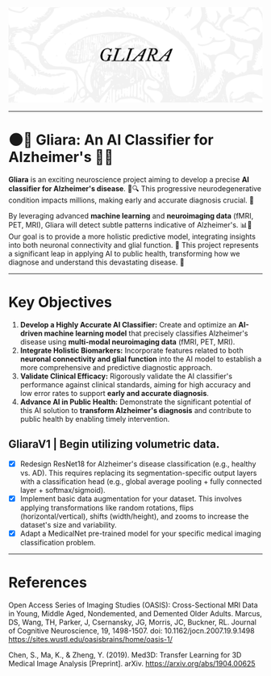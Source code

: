 ![Gliara Banner](images/banner.png)

---

# 🌑🧠 Gliara: An AI Classifier for Alzheimer's 🧠🌑

**Gliara** is an exciting neuroscience project aiming to develop a precise **AI classifier for Alzheimer's disease**. 🤖🔍 This progressive neurodegenerative condition impacts millions, making early and accurate diagnosis crucial. 🌟

By leveraging advanced **machine learning** and **neuroimaging data** (fMRI, PET, MRI), Gliara will detect subtle patterns indicative of Alzheimer's. 📊🧠 Our goal is to provide a more holistic predictive model, integrating insights into both neuronal connectivity and glial function. 🚀 This project represents a significant leap in applying AI to public health, transforming how we diagnose and understand this devastating disease. 💜

---

# Key Objectives

1.  **Develop a Highly Accurate AI Classifier:** Create and optimize an **AI-driven machine learning model** that precisely classifies Alzheimer's disease using **multi-modal neuroimaging data** (fMRI, PET, MRI).
2.  **Integrate Holistic Biomarkers:** Incorporate features related to both **neuronal connectivity and glial function** into the AI model to establish a more comprehensive and predictive diagnostic approach.
3.  **Validate Clinical Efficacy:** Rigorously validate the AI classifier's performance against clinical standards, aiming for high accuracy and low error rates to support **early and accurate diagnosis**.
4.  **Advance AI in Public Health:** Demonstrate the significant potential of this AI solution to **transform Alzheimer's diagnosis** and contribute to public health by enabling timely intervention.

## GliaraV1 | Begin utilizing volumetric data.

- [x] Redesign ResNet18 for Alzheimer's disease classification (e.g., healthy vs. AD). This requires replacing its segmentation-specific output layers with a classification head (e.g., global average pooling + fully connected layer + softmax/sigmoid).
- [x] Implement basic data augmentation for your dataset. This involves applying transformations like random rotations, flips (horizontal/vertical), shifts (width/height), and zooms to increase the dataset's size and variability.
- [x] Adapt a MedicalNet pre-trained model for your specific medical imaging classification problem.

---

# References

Open Access Series of Imaging Studies (OASIS): Cross-Sectional MRI Data in Young, Middle Aged, Nondemented, and Demented Older Adults. Marcus, DS, Wang, TH, Parker, J, Csernansky, JG, Morris, JC, Buckner, RL. Journal of Cognitive Neuroscience, 19, 1498-1507. doi: 10.1162/jocn.2007.19.9.1498  https://sites.wustl.edu/oasisbrains/home/oasis-1/

Chen, S., Ma, K., & Zheng, Y. (2019). Med3D: Transfer Learning for 3D Medical Image Analysis [Preprint]. arXiv. https://arxiv.org/abs/1904.00625


